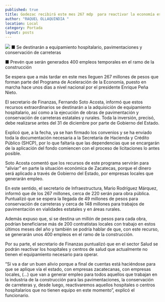 ```yaml
---
published: true
title: Godezac recibirá este mes 267 mdp  para reactivar la economía estatal
author: "RAQUEL OLLAQUINDIA "
location: Local
category: Portada
layout: posts
---
```


![](http://i.imgur.com/koAlLdkm.jpg)
■ Se destinarán a equipamiento hospitalario, pavimentaciones y conservación de carreteras 

■ Prevén que serán generados 400 empleos temporales en el ramo de la construcción

Se espera que a más tardar en este mes lleguen 267 millones de pesos que forman parte del Programa de Aceleración de la Economía, puesto en marcha hace unos días a nivel nacional por el presidente Enrique Peña Nieto.

El secretario de Finanzas, Fernando Soto Acosta, informó que estos recursos extraordinarios se destinarán a la adquisición de equipamiento hospitalario, así como a la ejecución de obras de pavimentación y conservación de carreteras estatales y rurales. Toda la inversión, precisó, debe realizarse antes del 31 de diciembre por parte de Gobierno del Estado.

Explicó que, a la fecha, ya se han firmado los convenios y se ha enviado toda la documentación necesaria a la Secretaría de Hacienda y Crédito Público (SHCP), por lo que faltaría que las dependencias que se encargarán de la aplicación del fondo comiencen con el proceso de licitaciones lo antes posible. 

Soto Acosta comentó que los recursos de este programa servirán para “aliviar” en parte la situación económica de Zacatecas, porque el dinero será aplicado a través de Gobierno del Estado, por empresas locales que generarán empleo. 

En este sentido, el secretario de Infraestructura, Mario Rodríguez Márquez, informó que de los 267 millones, cerca de 220 serán para obra pública. Puntualizó que se espera la llegada de 49 millones de pesos para conservación de carreteras y cerca de 148 millones para trabajos de pavimentación en vialidades estatales y en áreas rurales.

Además expuso que, si se destina un millón de pesos para cada obra, podrían beneficiarse más de 200 contratistas locales con trabajo en estos últimos meses del año y también se podría hablar de que, con este recurso, se generarán unos 400 empleos en el ramo de la construcción.


Por su parte, el secretario de Finanzas puntualizó que en el sector Salud se podrán reactivar los hospitales y centros de salud que actualmente no tienen el equipamiento necesario para operar.

“Sí va a dar un buen alivio porque a final de cuentas está haciéndose para que se aplique vía el estado, con empresas zacatecanas, con empresas locales, (…) que van a generar empleo para todos aquellos que trabajan en la industria de la construcción para las pavimentaciones, la conservación de carreteras y, desde luego, reactivaremos aquellos hospitales o centros hospitalarios que no tienen equipo en este momento”, explicó el funcionario. 
